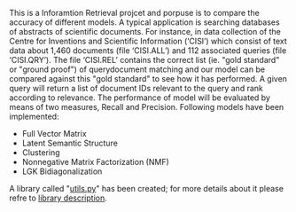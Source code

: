  
This is a Inforamtion Retrieval projcet and porpuse is to compare the accuracy of different models. A typical application is searching databases of abstracts of scientific documents. For instance, in data collection of the Centre for Inventions and Scientific Information (‘CISI’) which consist of text data about 1,460 documents (file ‘CISI.ALL’) and 112 associated queries (file ‘CISI.QRY’). The file ‘CISI.REL’ contains the correct list (ie. "gold standard" or "ground proof") of querydocument matching and our model can be compared against this "gold standard" to see how it has performed. A given query will return a list of document IDs relevant to the query and rank according to relevance. The performance of model will be evaluated by means of two measures, Recall and Precision.
Following models have been implemented:

- Full Vector Matrix
- Latent Semantic Structure
- Clustering
- Nonnegative Matrix Factorization (NMF)
- LGK Bidiagonalization

A library called "[utils.py](https://github.com/PouyaRepos/Information_Retrieval/utils.py)" has been created; for more details about it please refre to [library description](https://github.com/PouyaRepos/Information_Retrieval/library_description.pdf).
